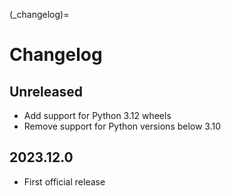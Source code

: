 
(_changelog)=
# Changelog

## Unreleased
- Add support for Python 3.12 wheels
- Remove support for Python versions below 3.10

## 2023.12.0
- First official release
